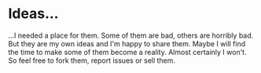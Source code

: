 # Ideas...

...I needed a place for them.
Some of them are bad, others are horribly bad.
But they are my own ideas and I'm happy to share them.
Maybe I will find the time to make some of them become a reality. Almost
certainly I won't. So feel free to fork them, report issues or sell
them.

